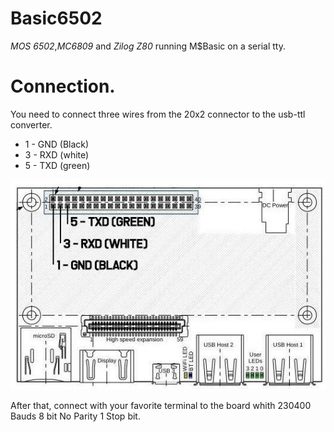 # Basic6502

*MOS 6502*,*MC6809* and *Zilog Z80* running  M$Basic on a serial tty.


# Connection.
 
 You need to connect three wires from the 20x2 connector to the usb-ttl converter.
 * 1 - GND (Black)
 * 3 - RXD (white)
 * 5 - TXD (green)
 
 ![Pins drawing](uart_pins.jpg)
 
 After that, connect with your favorite terminal to the board whith 230400 Bauds 8 bit No Parity 1 Stop bit.


